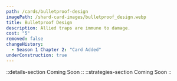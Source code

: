 ```yaml
---
path: /cards/bulletproof-design
imagePath: /shard-card-images/bulletproof_design.webp
title: Bulletproof Design
description: Allied traps are immune to damage.
cost: "5"
removed: false
changeHistory:
  - Season 1 Chapter 2: "Card Added"
underConstruction: true
---
```

::details-section
Coming Soon
::
::strategies-section
Coming Soon
::